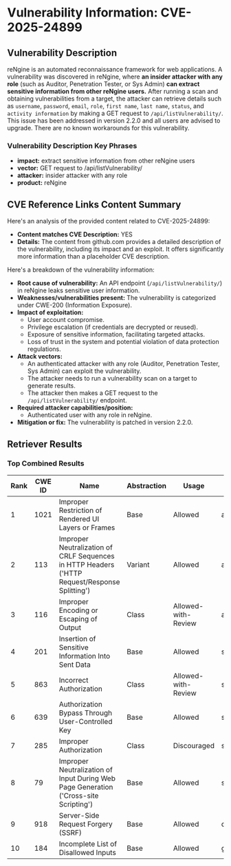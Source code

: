 # Vulnerability Information: CVE-2025-24899

## Vulnerability Description
reNgine is an automated reconnaissance framework for web applications. A vulnerability was discovered in reNgine, where **an insider attacker with any role** (such as Auditor, Penetration Tester, or Sys Admin) **can extract sensitive information from other reNgine users.** After running a scan and obtaining vulnerabilities from a target, the attacker can retrieve details such as `username`, `password`, `email`, `role`, `first name`, `last name`, `status`, and `activity information` by making a GET request to `/api/listVulnerability/`. This issue has been addressed in version 2.2.0 and all users are advised to upgrade. There are no known workarounds for this vulnerability.

### Vulnerability Description Key Phrases
- **impact:** extract sensitive information from other reNgine users
- **vector:** GET request to /api/listVulnerability/
- **attacker:** insider attacker with any role
- **product:** reNgine

## CVE Reference Links Content Summary
Here's an analysis of the provided content related to CVE-2025-24899:

*   **Content matches CVE Description:** YES
*   **Details:** The content from github.com provides a detailed description of the vulnerability, including its impact and an exploit. It offers significantly more information than a placeholder CVE description.

Here's a breakdown of the vulnerability information:

*   **Root cause of vulnerability:** An API endpoint (`/api/listVulnerability/`) in reNgine leaks sensitive user information.
*   **Weaknesses/vulnerabilities present:** The vulnerability is categorized under CWE-200 (Information Exposure).
*   **Impact of exploitation:**
    *   User account compromise.
    *   Privilege escalation (if credentials are decrypted or reused).
    *   Exposure of sensitive information, facilitating targeted attacks.
    *   Loss of trust in the system and potential violation of data protection regulations.
*   **Attack vectors:**
    *   An authenticated attacker with any role (Auditor, Penetration Tester, Sys Admin) can exploit the vulnerability.
    *   The attacker needs to run a vulnerability scan on a target to generate results.
    *   The attacker then makes a GET request to the `/api/listVulnerability/` endpoint.
*   **Required attacker capabilities/position:**
    *   Authenticated user with any role in reNgine.
*   **Mitigation or fix:** The vulnerability is patched in version 2.2.0.

## Retriever Results

### Top Combined Results

| Rank | CWE ID | Name | Abstraction | Usage  | Retrievers | Individual Scores |
|------|--------|------|-------------|-------|------------|-------------------|
| 1 | 1021 | Improper Restriction of Rendered UI Layers or Frames | Base | Allowed | alternate_terms | 0.700 |
| 2 | 113 | Improper Neutralization of CRLF Sequences in HTTP Headers ('HTTP Request/Response Splitting') | Variant | Allowed | alternate_terms | 0.700 |
| 3 | 116 | Improper Encoding or Escaping of Output | Class | Allowed-with-Review | alternate_terms | 0.700 |
| 4 | 201 | Insertion of Sensitive Information Into Sent Data | Base | Allowed | sparse | 0.181 |
| 5 | 863 | Incorrect Authorization | Class | Allowed-with-Review | sparse | 0.177 |
| 6 | 639 | Authorization Bypass Through User-Controlled Key | Base | Allowed | sparse | 0.170 |
| 7 | 285 | Improper Authorization | Class | Discouraged | sparse | 0.169 |
| 8 | 79 | Improper Neutralization of Input During Web Page Generation ('Cross-site Scripting') | Base | Allowed | sparse | 0.168 |
| 9 | 918 | Server-Side Request Forgery (SSRF) | Base | Allowed | dense | 0.537 |
| 10 | 184 | Incomplete List of Disallowed Inputs | Base | Allowed | graph | 0.002 |

